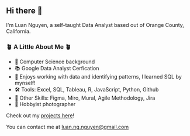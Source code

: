 ## Hi there 👋


I'm Luan Nguyen, a self-taught Data Analyst based out of Orange County, California.

### 🪴 A Little About Me 🪴 ###

- 💾 Computer Science background
- 📚 Google Data Analyst Cerfication
- 📝 Enjoys working with data and identifying patterns, I learned SQL by mynself!
- 🛠️ Tools: Excel, SQL, Tableau, R, JavaScript, Python, Github 
- 🎒 Other Skills: Figma, Miro, Mural, Agile Methodology, Jira
- 📸 Hobbyist photographer

Check out my [projects here]([url](https://github.com/tonguyen50/Data-Projects))!

You can contact me at luan.ng.nguyen@gmail.com


